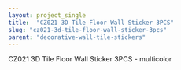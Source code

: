```yaml
---
layout: project_single
title:  "CZ021 3D Tile Floor Wall Sticker 3PCS"
slug: "cz021-3d-tile-floor-wall-sticker-3pcs"
parent: "decorative-wall-tile-stickers"
---
```

CZ021 3D Tile Floor Wall Sticker 3PCS - multicolor